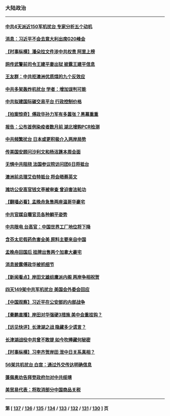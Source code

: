 ### 大陆政治
---
#### [中共4天派近150军机扰台 专家分析五个动机](../../pages/ncid277/n13284017.md) 
#### [消息：习近平不会去意大利出席G20峰会](../../pages/ncid277/n13283878.md) 
#### [【时事纵横】潘朵拉文件涉中共权贵 阿里上榜](../../pages/ncid277/n13283969.md) 
#### [网传武警前司令王建平妻出狱 披露王建平信息](../../pages/ncid277/n13283859.md) 
#### [王友群：中共拒澳洲优质煤的九个反效应](../../pages/ncid277/n13283842.md) 
#### [中共多架轰炸机扰台 学者：增加误判可能](../../pages/ncid277/n13283816.md) 
#### [中共拟建国际碳交易平台 行政控制价格](../../pages/ncid277/n13283883.md) 
#### [【拍案惊奇】傅政华孙力军有多嚣张？黑幕重重](../../pages/ncid277/n13282966.md) 
#### [报告：公布首例染疫者数月前 湖北增购PCR检测](../../pages/ncid277/n13283599.md) 
#### [中共频繁扰台 日本或更积极介入两岸局势](../../pages/ncid277/n13283377.md) 
#### [传美国安顾问沙利文和杨洁篪本周会面](../../pages/ncid277/n13283323.md) 
#### [无惧中共阻挠 法国参议院访问团6日将抵台](../../pages/ncid277/n13282821.md) 
#### [澳洲前总理艾伯特抵台 将会晤蔡英文](../../pages/ncid277/n13282838.md) 
#### [潍坊公安高官钱文亭被审查 曾迫害法轮功](../../pages/ncid277/n13282771.md) 
#### [【翻墙必看】孟晚舟急售两座温哥华豪宅](../../pages/ncid277/n13282375.md) 
#### [中共官媒自曝官员各种躺平姿势](../../pages/ncid277/n13282004.md) 
#### [中共限电 台高官：中国世界工厂地位将下降](../../pages/ncid277/n13282189.md) 
#### [含芬太尼假药危害全美 原料主要来自中国](../../pages/ncid277/n13282188.md) 
#### [孟晚舟回国后 挂牌出售两个加拿大豪宅](../../pages/ncid277/n13282101.md) 
#### [消息披露傅政华被抓细节](../../pages/ncid277/n13282122.md) 
#### [【新闻看点】岸田文雄组鹰派内阁 两岸争相祝贺](../../pages/ncid277/n13281636.md) 
#### [四天149架中共军机扰台 美国会外委会回应](../../pages/ncid277/n13281998.md) 
#### [【中国观察】习近平在公安部的内部战争](../../pages/ncid277/n13281839.md) 
#### [【秦鹏直播】岸田对华强硬3措施 美中会重挂钩？](../../pages/ncid277/n13281701.md) 
#### [【远见快评】长津湖之战 隐藏多少谎言？](../../pages/ncid277/n13281665.md) 
#### [长津湖战役中共曾不敢提 如今吹捧藏何秘密](../../pages/ncid277/n13281256.md) 
#### [【时事纵横】习李齐贺岸田 泄中日关系真相？](../../pages/ncid277/n13281652.md) 
#### [56架共机扰台 白宫：通过外交传达明确信息](../../pages/ncid277/n13281525.md) 
#### [蓬佩奥劝告拜登政府勿对中共绥靖](../../pages/ncid277/n13281473.md) 
#### [美贸易代表：将取消部分中国商品关税](../../pages/ncid277/n13281265.md) 

---
#### 第 [ [137](./137.md) / [136](./136.md) / [135](./135.md) / [134](./134.md) / [133](./133.md) / [132](./132.md) / [131](./131.md) / [130](./130.md) ] 页
